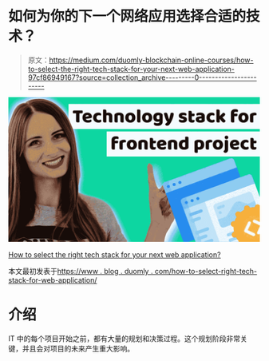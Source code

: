 # 如何为你的下一个网络应用选择合适的技术？

> 原文：<https://medium.com/duomly-blockchain-online-courses/how-to-select-the-right-tech-stack-for-your-next-web-application-97cf86949167?source=collection_archive---------0----------------------->

![](img/7907411c81cdd786a9e1a33d7c221f98.png)

[How to select the right tech stack for your next web application?](https://www.blog.duomly.com/how-to-select-right-tech-stack-for-web-application/)

本文最初发表于[https://www . blog . duomly . com/how-to-select-right-tech-stack-for-web-application/](https://www.blog.duomly.com/how-to-select-right-tech-stack-for-web-application/)

# 介绍

IT 中的每个项目开始之前，都有大量的规划和决策过程。这个规划阶段非常关键，并且会对项目的未来产生重大影响。